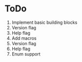 # ToDo
 1. Implement basic building blocks
   1. Version flag
   2. Help flag
 2. Add macros
  1. Version flag
  2. Help flag
  3. Enum support